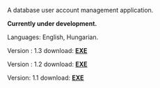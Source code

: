 A database user account management application.


**Currently under development.**

Languages: English, Hungarian.

Version : 1.3 download: **[EXE](https://github.com/szepszilo/perms/releases/download/1.3/Permissions_app.zip)**

Version : 1.2 download: **[EXE](https://github.com/szepszilo/perms/files/9641223/login.zip)**

Version: 1.1 download: **[EXE](https://github.com/szepszilo/perms/releases/download/1.1/login.zip)**


